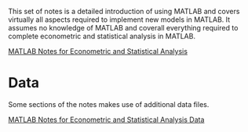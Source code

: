 <!--
.. title: MATLAB Introduction
.. slug: notes
.. date: 2019-09-11 09:40:26 UTC+01:00
.. tags: 
.. category: 
.. link: 
.. description: 
.. type: text
.. masthead: /images/mastheads/matlab-masthead-opt.png
.. jumbotron_color: #013040
.. masthead_color: #003144
.. masthead_height: 15
-->

This set of notes is a detailed introduction of using MATLAB and covers virtually all aspects required to implement
new models in MATLAB.  It assumes no knowledge of MATLAB and coverall everything required to complete econometric
and statistical analysis in MATLAB.

[MATLAB Notes for Econometric and Statistical Analysis](/files/teaching/matlab/course/matlab_notes_2019.pdf)

# Data 

Some sections of the notes makes use of additional data files.

[MATLAB Notes for Econometric and Statistical Analysis Data](/files/teaching/matlab/course/matlab_notes_data.zip)
